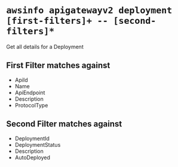 # `awsinfo apigatewayv2 deployment [first-filters]+ -- [second-filters]*`

Get all details for a Deployment

## First Filter matches against

* ApiId 
* Name 
* ApiEndpoint 
* Description 
* ProtocolType

## Second Filter matches against

* DeploymentId 
* DeploymentStatus 
* Description 
* AutoDeployed 

